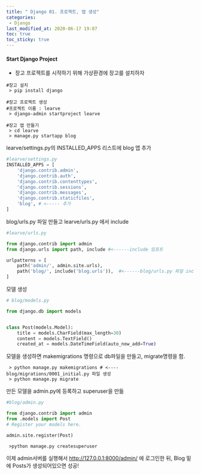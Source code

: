 ```yaml
---
title: " Django 01. 프로젝트, 앱 생성"
categories:
 - Django
last_modified_at: 2020-06-17 19:07
toc: true
toc_sticky: true
---
```



#### Start Django Project

- 장고 프로젝트를 시작하기 위해 가상환경에 장고를 설치하자

```shell
#장고 설치
 > pip install django

#장고 프로젝트 생성
#프로젝트 이름 : learve
 > django-admin startproject learve

#장고 앱 만들기
 > cd learve
 > manage.py startapp blog
```

learve/settings.py의 INSTALLED_APPS 리스트에 blog 앱 추가
```python
#learve/settings.py
INSTALLED_APPS = [
    'django.contrib.admin',
    'django.contrib.auth',
    'django.contrib.contenttypes',
    'django.contrib.sessions',
    'django.contrib.messages',
    'django.contrib.staticfiles',
    'blog', # <----- 추가
]
```
blog/urls.py 파일 만들고 learve/urls.py 에서 include

```python
#learve/urls.py

from django.contrib import admin
from django.urls import path, include #<------include 임포트

urlpatterns = [
    path('admin/', admin.site.urls),
    path('blog/', include('blog.urls')),  #<------blog/urls.py 파일 include
]
```
모델 생성
```python
# blog/models.py

from django.db import models


class Post(models.Model):
    title = models.CharField(max_length=30)
    content = models.TextField()
    created_at = models.DateTimeField(auto_now_add=True)

```
모델을 생성하면 makemigrations 명령으로 db파일을 만들고, migrate명령을 함.
```shell
 > python manage.py makemigrations # <---- blog/migrations/0001_initial.py 파일 생성
 > python manage.py migrate
```
만든 모델을 admin.py에 등록하고 superuser을 만듦
```python
#blog/admin.py

from django.contrib import admin
from .models import Post
# Register your models here.

admin.site.register(Post)
```
```shell
 >python manage.py createsuperuser
```
이제 admin서버를 실행해서 
<http://127.0.0.1:8000/admin/> 에 로그인한 뒤, Blog 밑에 Posts가 생성되어있으면 성공!